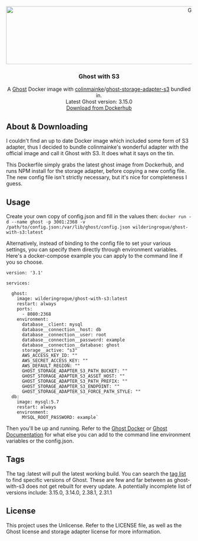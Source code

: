 
<br />
<p align="center">
  <a href="https://github.com/wilderingrogue/ghost-with-s3">
    <img src="https://github.com/wilderingrogue/ghost-with-s3/blob/master/images/logo.png?raw=true" alt="Ghost With S3 Logo" width="1102" height="157">
  </a>

  <h3 align="center">Ghost with S3</h3>

  <p align="center">
    A <a href="https://hub.docker.com/_/ghost">Ghost</a> Docker image with <a href="https://github.com/colinmeinke">colinmainke</a>/<a href="https://github.com/colinmeinke/ghost-storage-adapter-s3">ghost-storage-adapter-s3</a> bundled in.
    <br />
    Latest Ghost version: 3.15.0
    <br />
    <a href="https://hub.docker.com/r/wilderingrogue/ghost-with-s3">Download from Dockerhub</a>
  </p>
</p>

## About & Downloading
I couldn't find an up to date Docker image which included some form of S3 adapter, thus I decided to bundle colinmainke's wonderful adapter with the official image and call it Ghost with S3. It does what it says on the tin.

This Dockerfile simply grabs the latest ghost image from Dockerhub, and runs NPM install for the storage adapter, before copying a new config file. The new config file isn't strictly necessary, but it's nice for completeness I guess.

## Usage
Create your own copy of config.json and fill in the values then:
`docker run -d --name ghost -p 3001:2368 -v /path/to/config.json:/var/lib/ghost/config.json wilderingrogue/ghost-with-s3:latest`

Alternatively, instead of binding to the config file to set your various settings, you can specify them directly through environment variables. Here's a docker-compose example you can apply to the command line if you so choose.

```
version: '3.1'

services:

  ghost:
    image: wilderingrogue/ghost-with-s3:latest
    restart: always
    ports:
      - 8080:2368
    environment:
      database__client: mysql
      database__connection__host: db
      database__connection__user: root
      database__connection__password: example
      database__connection__database: ghost
      storage__active: "s3"
      AWS_ACCESS_KEY_ID: ""
      AWS_SECRET_ACCESS_KEY: ""
	  AWS_DEFAULT_REGION: ""
	  GHOST_STORAGE_ADAPTER_S3_PATH_BUCKET: ""
	  GHOST_STORAGE_ADAPTER_S3_ASSET_HOST: ""
	  GHOST_STORAGE_ADAPTER_S3_PATH_PREFIX: ""
	  GHOST_STORAGE_ADAPTER_S3_ENDPOINT: ""
	  GHOST_STORAGE_ADAPTER_S3_FORCE_PATH_STYLE: ""
  db:
    image: mysql:5.7
    restart: always
    environment:
      MYSQL_ROOT_PASSWORD: example`
```

Then you'll be up and running. Refer to the [Ghost Docker](https://hub.docker.com/_/ghost) or [Ghost Documentation](https://ghost.org/docs/concepts/config/) for what else you can add to the command line environment variables or the config.json.

## Tags
The tag :latest will pull the latest working build. 
You can search the [tag list](https://hub.docker.com/repository/docker/wilderingrogue/ghost-with-s3/tags "tag list") to find specific versions of Ghost. These are few and far between as ghost-with-s3 does not get rebuilt for every update. 
A potentially incomplete list of versions include: 3.15.0, 3.14.0, 2.38.1, 2.31.1

## License
This project uses the Unlicense. Refer to the LICENSE file, as well as the Ghost license and storage adapter license for more information.